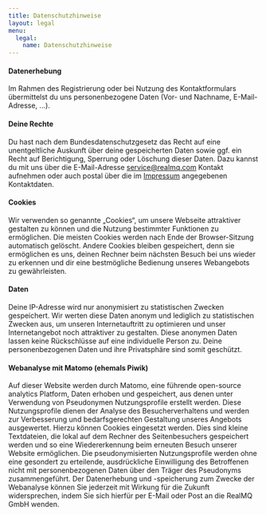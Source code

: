 ```yaml
---
title: Datenschutzhinweise
layout: legal
menu:
  legal:
    name: Datenschutzhinweise
---
```


#### Datenerhebung

Im Rahmen des Registrierung oder bei Nutzung des Kontaktformulars übermittelst du uns personenbezogene Daten (Vor- und Nachname, E-Mail-Adresse, ...).

#### Deine Rechte

Du hast nach dem Bundesdatenschutzgesetz das Recht auf eine unentgeltliche Auskunft über deine gespeicherten Daten sowie ggf. ein Recht auf Berichtigung, Sperrung oder Löschung dieser Daten. Dazu kannst du mit uns über die E-Mail-Adresse <a href="mailto:service@realmq.com">service@realmq.com</a> Kontakt aufnehmen oder auch postal über die im <a href="/impressum">Impressum</a> angegebenen Kontaktdaten.

#### Cookies

Wir verwenden so genannte „Cookies“,
um unsere Webseite attraktiver gestalten zu können und die Nutzung bestimmter Funktionen zu ermöglichen.
Die meisten Cookies werden nach Ende der Browser-Sitzung automatisch gelöscht.
Andere Cookies bleiben gespeichert, denn sie ermöglichen es uns,
deinen Rechner beim nächsten Besuch bei uns wieder zu erkennen und dir eine bestmögliche Bedienung unseres Webangebots zu gewährleisten.

#### Daten

Deine IP-Adresse wird nur anonymisiert zu statistischen Zwecken gespeichert.
Wir werten diese Daten anonym und lediglich zu statistischen Zwecken aus, um unseren Internetauftritt zu optimieren und unser Internetangebot noch attraktiver zu gestalten.
Diese anonymen Daten lassen keine Rückschlüsse auf eine individuelle Person zu.
Deine personenbezogenen Daten und ihre Privatsphäre sind somit geschützt.

#### Webanalyse mit Matomo (ehemals Piwik)

Auf dieser Website werden durch Matomo, eine führende open-source analytics Platform,
Daten erhoben und gespeichert, aus denen unter Verwendung von Pseudonymen Nutzungsprofile erstellt werden.
Diese Nutzungsprofile dienen der Analyse des Besucherverhaltens und werden zur Verbesserung und bedarfsgerechten Gestaltung unseres Angebots ausgewertet.
Hierzu können Cookies eingesetzt werden.
Dies sind kleine Textdateien, die lokal auf dem Rechner des Seitenbesuchers gespeichert werden und so eine Wiedererkennung beim erneuten Besuch unserer Website ermöglichen.
Die pseudonymisierten Nutzungsprofile werden ohne eine gesondert zu erteilende,
ausdrückliche Einwilligung des Betroffenen nicht mit personenbezogenen Daten über den Träger des Pseudonyms zusammengeführt.
Der Datenerhebung und -speicherung zum Zwecke der Webanalyse können Sie jederzeit mit Wirkung für die Zukunft widersprechen,
indem Sie sich hierfür per E-Mail oder Post an die RealMQ GmbH wenden.
